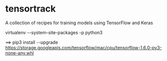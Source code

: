 # tensortrack

A collection of recipes for training models using TensorFlow and Keras

virtualenv --system-site-packages -p python3


==> pip3 install --upgrade https://storage.googleapis.com/tensorflow/mac/cpu/tensorflow-1.6.0-py3-none-any.whl
